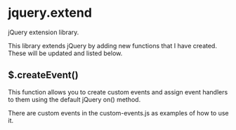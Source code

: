 jquery.extend
=============

jQuery extension library.

This library extends jQuery by adding new functions that I have created.  These will be updated and listed below.

$.createEvent()
-
This function allows you to create custom events and assign event handlers to them using the default jQuery on() method.

There are custom events in the custom-events.js as examples of how to use it.
